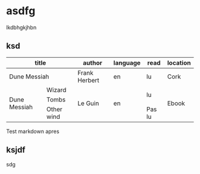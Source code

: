 # asdfg

lkdbhgkjhbn

## ksd


<table>
    <thead>
        <tr>
            <th colspan=2>title</th>
            <th>author</th>
            <th>language</th>
            <th>read</th>
            <th>location</th>
        </tr>
    </thead>
    <tbody>
        <tr>
          <td colspan=2>Dune Messiah</td>
          <td>Frank Herbert</td>
          <td>en</td>
          <td>lu</td>
          <td>Cork</td>
        </tr>
        <tr>
          <td rowspan=3>Dune Messiah</td>
          <td>Wizard</td>
          <td rowspan=3>Le Guin</td>
          <td rowspan=3>en</td>
          <td rowspan=2>lu</td>
          <td rowspan=3>Ebook</td>
        </tr>
        <tr>
          <td>Tombs</td>
        </tr>
        <tr>
          <td>Other wind</td>
          <td>Pas lu</td>
        </tr>
    </tbody>
</table>

Test markdown apres

## ksjdf

sdg
